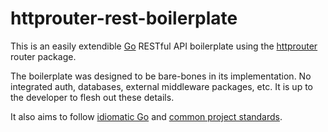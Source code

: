 # httprouter-rest-boilerplate

This is an easily extendible [Go](https://golang.org/) RESTful API boilerplate using the [httprouter](https://github.com/julienschmidt/httprouter) router package.

The boilerplate was designed to be bare-bones in its implementation. No integrated auth, databases, external middleware packages, etc. It is up to the developer to flesh out these details.

It also aims to follow [idiomatic Go](https://dmitri.shuralyov.com/idiomatic-go) and [common project standards](https://github.com/golang-standards/project-layout).
